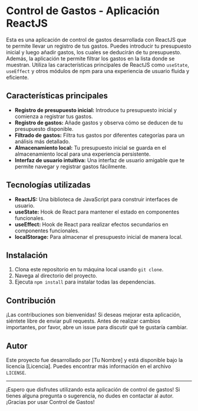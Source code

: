 # Control de Gastos - Aplicación ReactJS

Esta es una aplicación de control de gastos desarrollada con ReactJS que te permite llevar un registro de tus gastos. Puedes introducir tu presupuesto inicial y luego añadir gastos, los cuales se deducirán de tu presupuesto. Además, la aplicación te permite filtrar los gastos en la lista donde se muestran. Utiliza las características principales de ReactJS como `useState`, `useEffect` y otros módulos de npm para una experiencia de usuario fluida y eficiente.

## Características principales

- **Registro de presupuesto inicial:** Introduce tu presupuesto inicial y comienza a registrar tus gastos.
- **Registro de gastos:** Añade gastos y observa cómo se deducen de tu presupuesto disponible.
- **Filtrado de gastos:** Filtra tus gastos por diferentes categorías para un análisis más detallado.
- **Almacenamiento local:** Tu presupuesto inicial se guarda en el almacenamiento local para una experiencia persistente.
- **Interfaz de usuario intuitiva:** Una interfaz de usuario amigable que te permite navegar y registrar gastos fácilmente.

## Tecnologías utilizadas

- **ReactJS:** Una biblioteca de JavaScript para construir interfaces de usuario.
- **useState:** Hook de React para mantener el estado en componentes funcionales.
- **useEffect:** Hook de React para realizar efectos secundarios en componentes funcionales.
- **localStorage:** Para almacenar el presupuesto inicial de manera local.

## Instalación

1. Clona este repositorio en tu máquina local usando `git clone`.
2. Navega al directorio del proyecto.
3. Ejecuta `npm install` para instalar todas las dependencias.

## Contribución

¡Las contribuciones son bienvenidas! Si deseas mejorar esta aplicación, siéntete libre de enviar pull requests. Antes de realizar cambios importantes, por favor, abre un issue para discutir qué te gustaría cambiar.

## Autor

Este proyecto fue desarrollado por [Tu Nombre] y está disponible bajo la licencia [Licencia]. Puedes encontrar más información en el archivo `LICENSE`.

---

¡Espero que disfrutes utilizando esta aplicación de control de gastos! Si tienes alguna pregunta o sugerencia, no dudes en contactar al autor. ¡Gracias por usar Control de Gastos!
